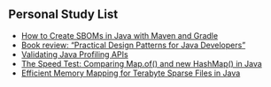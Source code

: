 ## Personal Study List
<!-- BLOG-POST-LIST:START -->
- [How to Create SBOMs in Java with Maven and Gradle](https://foojay.io/today/how-to-create-sboms-in-java-with-maven-and-gradle/)
- [Book review: “Practical Design Patterns for Java Developers”](https://foojay.io/today/book-review-practical-design-patterns-for-java-developers/)
- [Validating Java Profiling APIs](https://foojay.io/today/validating-java-profiling-apis/)
- [The Speed Test: Comparing Map.of&lpar;&rpar; and new HashMap&lpar;&rpar; in Java](https://foojay.io/today/speed-test-comparing-map-of-new-hashmap/)
- [Efficient Memory Mapping for Terabyte Sparse Files in Java](https://foojay.io/today/efficient-memory-mapping-for-terabyte-sparse-files-in-java/)
<!-- BLOG-POST-LIST:END -->  
